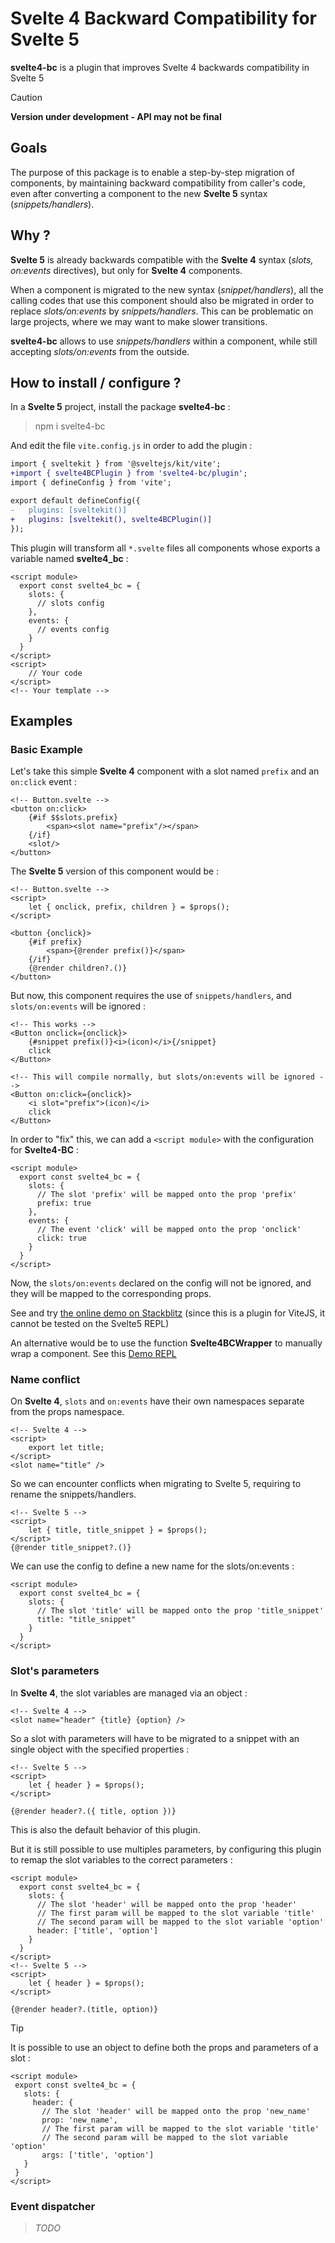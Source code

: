 # Svelte 4 Backward Compatibility for Svelte 5

**svelte4-bc** is a plugin that improves Svelte 4 backwards compatibility in Svelte 5

> [!CAUTION]
> **Version under development - API may not be final**

## Goals

The purpose of this package is to enable a step-by-step migration of components, by maintaining backward compatibility from caller's code, even after converting a component to the new **Svelte 5** syntax (*snippets/handlers*).

## Why ?

**Svelte 5** is already backwards compatible with the **Svelte 4** syntax (*slots, on:events* directives), but only for **Svelte 4** components.

When a component is migrated to the new syntax (*snippet/handlers*), all the calling codes that use this component should also be migrated in order to replace *slots/on:events* by *snippets/handlers*.
This can be problematic on large projects, where we may want to make slower transitions.

**svelte4-bc** allows to use *snippets/handlers* within a component, while still accepting *slots/on:events* from the outside.

## How to install / configure ?

In a **Svelte 5** project, install the package **svelte4-bc** :
> npm i svelte4-bc

And edit the file `vite.config.js` in order to add the plugin :
```diff
import { sveltekit } from '@sveltejs/kit/vite';
+import { svelte4BCPlugin } from 'svelte4-bc/plugin';
import { defineConfig } from 'vite';

export default defineConfig({
-	plugins: [sveltekit()]
+	plugins: [sveltekit(), svelte4BCPlugin()]
});
```

This plugin will transform all `*.svelte` files all components whose exports a variable named **svelte4_bc** :

```svelte
<script module>
  export const svelte4_bc = {
    slots: {
      // slots config
    },
    events: {
      // events config
    }
  }
</script>
<script>
    // Your code
</script>
<!-- Your template -->
```

## Examples

### Basic Example

Let's take this simple **Svelte 4** component with a slot named `prefix` and an `on:click` event :
```svelte
<!-- Button.svelte -->
<button on:click>
	{#if $$slots.prefix}
		<span><slot name="prefix"/></span>
	{/if}
	<slot/>
</button>
```
The **Svelte 5** version of this component would be :
```svelte
<!-- Button.svelte -->
<script>
	let { onclick, prefix, children } = $props();
</script>

<button {onclick}>
	{#if prefix}
		<span>{@render prefix()}</span>
	{/if}
	{@render children?.()}
</button>
```

But now, this component requires the use of `snippets/handlers`, and `slots/on:events` will be ignored :

```svelte
<!-- This works -->
<Button onclick={onclick}>
	{#snippet prefix()}<i>(icon)</i>{/snippet}
	click
</Button>

<!-- This will compile normally, but slots/on:events will be ignored -->
<Button on:click={onclick}>
	<i slot="prefix">(icon)</i>
	click
</Button>
```

In order to "fix" this, we can add a `<script module>` with the configuration for **Svelte4-BC** :

```svelte
<script module>
  export const svelte4_bc = {
    slots: {
      // The slot 'prefix' will be mapped onto the prop 'prefix'
      prefix: true
    },
    events: {
      // The event 'click' will be mapped onto the prop 'onclick'
      click: true
    }
  }
</script>
```

Now, the `slots/on:events` declared on the config will not be ignored, and they will be mapped to the corresponding props.

See and try [the online demo on Stackblitz](https://stackblitz.com/edit/svelte4-bc?file=src%2Froutes%2F%2Bpage.svelte,src%2Froutes%2FButton.svelte)
(since this is a plugin for ViteJS, it cannot be tested on the Svelte5 REPL)

An alternative would be to use the function **Svelte4BCWrapper** to manually wrap a component.
See this [Demo REPL](https://svelte-5-preview.vercel.app/#H4sIAAAAAAAACu1XbW_bNhD-K4QdQDbqWO3SAIsia2vcDAOGIcA2YB_qYqAlymYrkQJJ28kE_feSPFIvjtMkn_ZlEAyId7y3h_cc5XqU04LIUfSpHjFcklE0-lBVo9lIPVRmIfekUESvJd-J1EhimQpaqWTF9KNoWXGh0BKL7E-79T3KBS9RMA97sjm4Ca5PmlyeMLl8xuRmecroZjn_IsEE0ks5kwqleodEC_Spl9Ks7202dP3Ze1AFUSijuOCba78siZR4Q7S7M6mwIpPpNcTKdyxVlDMkt_zwO89wMSmnqLauVGdVgnMFbufdZiV2xPpSzZFDztKCpl8nZK9ah51d4NQoQgF6g8ymp7zspOLld9xY_Uk_cdg79hhyR2vKskhtqVzUIGmMWsVVUrt6mzisQLbeKdWVsqgn00XiIEgLLjWMTXL3WxzCvsREBLWPuEdpgaVcBBtBs0BL6zHB6dYdLpb2CBsbS29OoLw45RlJaqOam_bW-VgJ2knKNkgyWlVEyXCLWVYQIVEEds7a2KHa5dzYNwtR49yvVD12PtCW4IwIXYZXrdSvtx8-3v6BJm7LtDUKncQdkXnSLS0yQdr14wA55-oowC93d389G8AUYkkCBxE6dF4HVME1SpxFZE-YamECgLTYHWqLlBFZpBYnMIuB2lEu8KbU7qz3xWoECK5GyQkE9Q6fytC4rVl36FCTdOBmJMe7AgIdAxzLCjOfAmA8SMFj3AHRD6ltk6cx1kHq0HRpA_0MwMdSPRTE6rVobvrZ0zGjsirwQ4SM0A0K83quSKkVipynvNiVTEboXS7Mz2_CVYQufqju0Y_Vvaetzs9G0uO75BnNKclGkRkzzayd9r2R-MKp76dxjVJBdEq3piU-6sSxbmIiUOMmc2-AayNyb43MBOUVYXoQ5riQ5Lo_pzPnRCtPun48anMqyBKm2rSPodk_CaDxgpkmrg4Z2cDNtIeOr6k_Xsw8CWyd9Zjm6OzM9v4cmtPzCVZJbPvSINlr3zCJQ6e3XkKaw1gqMW2bpR2HQJ3EFNKuelPw1OZF3ZXddJZ2fWy6FaF_NbmGrj_bVAY1Qvf7GmE1rNHzw9To9L0an2zx1M5R8LvmQkMTIdOrkhe698dXV1eujdc4_boRfKfvFTTO35nHaXTfc201vri4cBK-JyIv-CFCW5plhLWXlQL0Z25i-sAVzjJN4Qi9RW_nl4L4izjnTJ1L-i-JjLwVD1LpMvR55Hnetz8QutmqCK15kXWJGJgfh--Cv5qjly_iaPvp4kKbvp_Bq4PG1eLunJkvxMDlFm6UdyvbXjZp8-lTCV7Jl_HR2_40nzByQKC2zJ4E9jo53-NiR4LpK5nZY6TnY_2zrka_dJfxy6nYXl6eUd-n4tNMfI6IbZIefg0MXOrHvDzJx9Yc1tb4fzL-J2S8WXZ0_CL7VHz1f5z2TnV38c3yb4H1F9zxdfr-fJ26K5XBpenk_6xTzUtbnh3mkS8V8I-QKWNAdBDZyq0cPu1aO9vgAzNo7J7ZijVdHgeX7-JRCZPBP60u3xkKBmAGME7cl4L_Zmtny2DvBLN0y3Vb2UHkZo1L4UinnTaPD_Rz8w2QaZ5N-w4AAA==)

### Name conflict

On **Svelte 4**, `slots` and `on:events` have their own namespaces separate from the props namespace.

```svelte
<!-- Svelte 4 -->
<script>
	export let title;
</script>
<slot name="title" />
```

So we can encounter conflicts when migrating to Svelte 5, requiring to rename the snippets/handlers.

```svelte
<!-- Svelte 5 -->
<script>
	let { title, title_snippet } = $props();
</script>
{@render title_snippet?.()}
```

We can use the config to define a new name for the slots/on:events :

```svelte
<script module>
  export const svelte4_bc = {
    slots: {
      // The slot 'title' will be mapped onto the prop 'title_snippet'
      title: "title_snippet"
    }
  }
</script>
```

### Slot's parameters

In **Svelte 4**, the slot variables are managed via an object :

```svelte
<!-- Svelte 4 -->
<slot name="header" {title} {option} />
```

So a slot with parameters will have to be migrated to a snippet with an single object with the specified properties :

```svelte
<!-- Svelte 5 -->
<script>
	let { header } = $props();
</script>

{@render header?.({ title, option })}
```

This is also the default behavior of this plugin.

But it is still possible to use multiples parameters, by configuring this plugin to remap the slot variables to the correct parameters :
```svelte
<script module>
  export const svelte4_bc = {
    slots: {
      // The slot 'header' will be mapped onto the prop 'header'
      // The first param will be mapped to the slot variable 'title'
      // The second param will be mapped to the slot variable 'option'
      header: ['title', 'option']
    }
  }
</script>
<!-- Svelte 5 -->
<script>
	let { header } = $props();
</script>

{@render header?.(title, option)}
```

> [!TIP]
> It is possible to use an object to define both the props and parameters of a slot :
> 
>```svelte
><script module>
>  export const svelte4_bc = {
>    slots: {
>      header: {
>        // The slot 'header' will be mapped onto the prop 'new_name'
>        prop: 'new_name',
>        // The first param will be mapped to the slot variable 'title'
>        // The second param will be mapped to the slot variable 'option'
>        args: ['title', 'option']
>    }
>  }
> </script>
> ```





### Event dispatcher

> *TODO*
